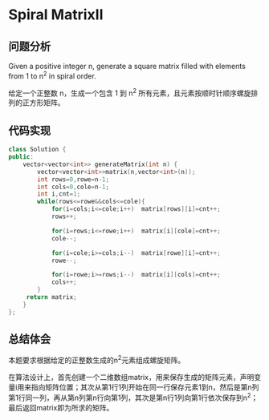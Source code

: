 #  Spiral MatrixII

## 问题分析
Given a positive integer n, generate a square matrix filled with elements from 1 to n<sup>2</sup> in spiral order.

给定一个正整数 n，生成一个包含 1 到 n<sup>2</sup> 所有元素，且元素按顺时针顺序螺旋排列的正方形矩阵。

## 代码实现
``` C++
class Solution {
public:
    vector<vector<int>> generateMatrix(int n) {
        vector<vector<int>>matrix(n,vector<int>(n));
        int rows=0,rowe=n-1;
        int cols=0,cole=n-1;
        int i,cnt=1;
        while(rows<=rowe&&cols<=cole){
            for(i=cols;i<=cole;i++)  matrix[rows][i]=cnt++;
            rows++;

            for(i=rows;i<=rowe;i++)  matrix[i][cole]=cnt++;
            cole--;

            for(i=cole;i>=cols;i--)  matrix[rowe][i]=cnt++;
            rowe--;

            for(i=rowe;i>=rows;i--)  matrix[i][cols]=cnt++;
            cols++;
        }
     return matrix;
    }
};
```

## 总结体会

本题要求根据给定的正整数生成的n<sup>2</sup>元素组成螺旋矩阵。

在算法设计上，首先创建一个二维数组matrix，用来保存生成的矩阵元素，声明变量i用来指向矩阵位置；其次从第1行1列开始在同一行保存元素1到n，然后是第n列第1行同一列，再从第n列第n行向第1列，其次是第n行1列向第1行依次保存到n<sup>2</sup>；最后返回matrix即为所求的矩阵。
